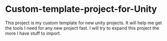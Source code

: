 # Custom-template-project-for-Unity
This project is my custom template for new unity projects. It will help me get the tools I need for any new project fast. I will try to expand this project the more I have stuff to import.
